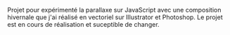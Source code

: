 Projet pour expérimenté la parallaxe sur JavaScript avec une composition hivernale que j'ai réalisé en vectoriel sur Illustrator et Photoshop. 
Le projet est en cours de réalisation et suceptible de changer.
